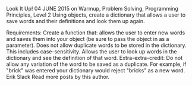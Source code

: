 Look It Up!
04 JUNE 2015 on Warmup, Problem Solving, Programming Principles, Level 2
Using objects, create a dictionary that allows a user to save words and their definitions and look them up again.

Requirements:
Create a function that:
allows the user to enter new words and saves them into your object (be sure to pass the object in as a parameter). Does not allow duplicate words to be stored in the dictionary. This includes case-sensitivity.
Allows the user to look up words in the dictionary and see the definition of that word.
Extra-extra-credit:
Do not allow any variation of the word to be saved as a duplicate. For example, if "brick" was entered your dictionary would reject "bricks" as a new word.
Erik Slack
Read more posts by this author.

